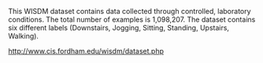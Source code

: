 This WISDM dataset contains data collected through controlled, laboratory conditions. The total number of examples is 1,098,207. The dataset contains six different labels (Downstairs, Jogging, Sitting, Standing, Upstairs, Walking).

http://www.cis.fordham.edu/wisdm/dataset.php 
